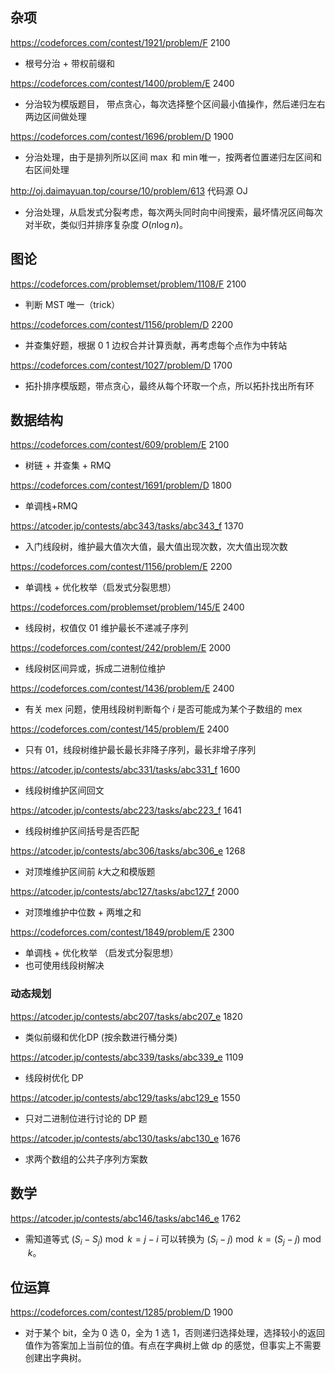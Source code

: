 ## 杂项

https://codeforces.com/contest/1921/problem/F 2100

- 根号分治 + 带权前缀和  

https://codeforces.com/contest/1400/problem/E  2400

- 分治较为模版题目， 带点贪心，每次选择整个区间最小值操作，然后递归左右两边区间做处理

https://codeforces.com/contest/1696/problem/D 1900

- 分治处理，由于是排列所以区间 $\max$ 和 $\min$​ 唯一，按两者位置递归左区间和右区间处理

http://oj.daimayuan.top/course/10/problem/613 代码源 OJ

- 分治处理，从启发式分裂考虑，每次两头同时向中间搜索，最坏情况区间每次对半砍，类似归并排序复杂度 $O(n \log n)$。

## 图论

https://codeforces.com/problemset/problem/1108/F  2100

- 判断 MST 唯一（trick）

https://codeforces.com/contest/1156/problem/D 2200

- 并查集好题，根据 0 1 边权合并计算贡献，再考虑每个点作为中转站 

https://codeforces.com/contest/1027/problem/D 1700

- 拓扑排序模版题，带点贪心，最终从每个环取一个点，所以拓扑找出所有环 

## 数据结构

https://codeforces.com/contest/609/problem/E 2100

- 树链 + 并查集 + RMQ 

https://codeforces.com/contest/1691/problem/D 1800

- 单调栈+RMQ 

https://atcoder.jp/contests/abc343/tasks/abc343_f  1370

- 入门线段树，维护最大值次大值，最大值出现次数，次大值出现次数 

https://codeforces.com/contest/1156/problem/E 2200

- 单调栈 + 优化枚举（启发式分裂思想）

https://codeforces.com/problemset/problem/145/E 2400

- 线段树，权值仅 01 维护最长不递减子序列 

https://codeforces.com/contest/242/problem/E 2000

- 线段树区间异或，拆成二进制位维护 

https://codeforces.com/contest/1436/problem/E 2400

- 有关 mex 问题，使用线段树判断每个 $i$ 是否可能成为某个子数组的 mex 

https://codeforces.com/contest/145/problem/E 2400

- 只有 $01$，线段树维护最长最长非降子序列，最长非增子序列 

https://atcoder.jp/contests/abc331/tasks/abc331_f 1600

- 线段树维护区间回文 

https://atcoder.jp/contests/abc223/tasks/abc223_f 1641

- 线段树维护区间括号是否匹配 

https://atcoder.jp/contests/abc306/tasks/abc306_e  1268

- 对顶堆维护区间前 $k$​ 大之和模版题

https://atcoder.jp/contests/abc127/tasks/abc127_f 2000

- 对顶堆维护中位数 + 两堆之和

https://codeforces.com/contest/1849/problem/E 2300

- 单调栈 + 优化枚举 （启发式分裂思想）
- 也可使用线段树解决



### 动态规划

https://atcoder.jp/contests/abc207/tasks/abc207_e 1820

- 类似前缀和优化DP (按余数进行桶分类) 

https://atcoder.jp/contests/abc339/tasks/abc339_e 1109

- 线段树优化 DP

https://atcoder.jp/contests/abc129/tasks/abc129_e 1550

- 只对二进制位进行讨论的 DP 题

https://atcoder.jp/contests/abc130/tasks/abc130_e 1676

- 求两个数组的公共子序列方案数



## 数学

https://atcoder.jp/contests/abc146/tasks/abc146_e  1762
- 需知道等式 $(S_i-S_j)\bmod k = j-i$ 可以转换为 $(S_i-j)\bmod k=(S_j -j)\bmod k$。

## 位运算
https://codeforces.com/contest/1285/problem/D  1900
- 对于某个 bit，全为 $0$ 选 $0$，全为 $1$ 选 1，否则递归选择处理，选择较小的返回值作为答案加上当前位的值。有点在字典树上做 dp 的感觉，但事实上不需要创建出字典树。
